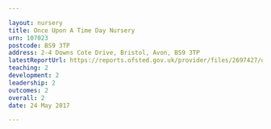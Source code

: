 ```yaml
---

layout: nursery
title: Once Upon A Time Day Nursery
urn: 107023
postcode: BS9 3TP
address: 2-4 Downs Cote Drive, Bristol, Avon, BS9 3TP
latestReportUrl: https://reports.ofsted.gov.uk/provider/files/2697427/urn/107023.pdf
teaching: 2
development: 2
leadership: 2
outcomes: 2
overall: 2
date: 24 May 2017

---
```

